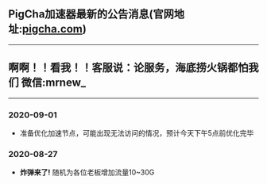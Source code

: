 ## PigCha加速器最新的公告消息(官网地址:[pigcha.com](http://pigcha.com))
***
## 啊啊！！看我！！客服说：论服务，海底捞火锅都怕我们 微信:mrnew_
***
### **2020-09-01**
- 准备优化加速节点，可能出现无法访问的情况，预计今天下午5点前优化完毕

### **2020-08-27**
- **炸弹来了!** 随机为各位老板增加流量10~30G
